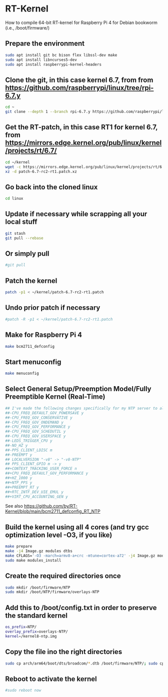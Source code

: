 # RT-Kernel
How to compile 64-bit RT-kernel for Raspberry Pi 4 for Debian bookworm (i.e., /boot/firmware/)

## Prepare the environment
```bash
sudo apt install git bc bison flex libssl-dev make
sudo apt install libncurses5-dev
sudo apt install raspberrypi-kernel-headers
```
## Clone the git, in this case kernel 6.7, from from https://github.com/raspberrypi/linux/tree/rpi-6.7.y
```bash
cd ~
git clone --depth 1 --branch rpi-6.7.y https://github.com/raspberrypi/linux
```
## Get the RT-patch, in this case RT1 for kernel 6.7, from https://mirrors.edge.kernel.org/pub/linux/kernel/projects/rt/6.7/
```bash
cd ~/kernel
wget -c https://mirrors.edge.kernel.org/pub/linux/kernel/projects/rt/6.7/patch-6.7-rc2-rt1.patch.xz
xz -d patch-6.7-rc2-rt1.patch.xz
```
## Go back into the cloned linux
```bash
cd linux
```
## Update if necessary while scrapping all your local stuff
```bash
git stash
git pull --rebase
```
## Or simply pull
```bash
#git pull
```
## Patch the kernel
```bash
patch -p1 < ~/kernel/patch-6.7-rc2-rt1.patch
```
## Undo prior patch if necessary
```bash
#patch -R -p1 < ~/kernel/patch-6.7-rc2-rt1.patch
```
## Make for Raspberry Pi 4
```bash
make bcm2711_defconfig
```
## Start menuconfig
```bash
make menuconfig
```
## Select General Setup/Preemption Model/Fully Preemptible Kernel (Real-Time)
```bash
## I've made the following changes specifically for my NTP server to also enable kernel PPS:
##-CPU_FREQ_DEFAULT_GOV_POWERSAVE y
##-CPU_FREQ_GOV_CONSERVATIVE y
##-CPU_FREQ_GOV_ONDEMAND y
##-CPU_FREQ_GOV_PERFORMANCE y
##-CPU_FREQ_GOV_SCHEDUTIL y
##-CPU_FREQ_GOV_USERSPACE y
##-LEDS_TRIGGER_CPU y
##-NO_HZ y
##-PPS_CLIENT_LDISC m
##-PREEMPT y
## LOCALVERSION "-v8" -> "-v8-NTP"
## PPS_CLIENT_GPIO m -> y
##+CONTEXT_TRACKING_USER_FORCE n
##+CPU_FREQ_DEFAULT_GOV_PERFORMANCE y
##+HZ_1000 y
##+NTP_PPS y
##+PREEMPT_RT y
##+RTC_INTF_DEV_UIE_EMUL y
##+VIRT_CPU_ACCOUNTING_GEN y
```
See also https://github.com/by/RT-Kernel/blob/main/bcm2711_defconfig_RT_NTP

## Build the kernel using all 4 cores (and try gcc optimization level -O3, if you like)
```bash
make prepare
make -j4 Image.gz modules dtbs
make CFLAGS='-O3 -march=armv8-a+crc -mtune=cortex-a72' -j4 Image.gz modules dtbs
sudo make modules_install
```
## Create the required directories once
```bash
sudo mkdir /boot/firmware/NTP
sudo mkdir /boot/NTP/firmware/overlays-NTP
```
## Add this to /boot/config.txt in order to preserve the standard kernel
```bash
os_prefix=NTP/
overlay_prefix=overlays-NTP/
kernel=/kernel8-ntp.img
```
## Copy the file ino the right directories
```bash
sudo cp arch/arm64/boot/dts/broadcom/*.dtb /boot/firmware/NTP/; sudo cp arch/arm64/boot/dts/overlays/*.dtb* /boot/firmware/NTP/overlays-NTP/; sudo cp arch/arm64/boot/dts/overlays/README /boot/firmware/NTP/overlays-NTP/; sudo cp arch/arm64/boot/Image.gz /boot/firmware/kernel8-NTP.img
```
## Reboot to activate the kernel
```bash
#sudo reboot now
```
